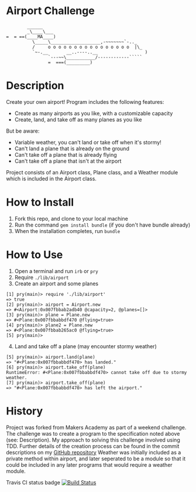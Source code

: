 Airport Challenge
=================

```
        ______
        _\____\___
=  = ==(____MA____)
          \_____\___________________,-~~~~~~~`-.._
          /     o o o o o o o o o o o o o o o o  |\_
          `~-.__       __..----..__                  )
                `---~~\___________/------------`````
                =  ===(_________)

```


Description
===========
Create your own airport! Program includes the following features:
* Create as many airports as you like, with a customizable capacity
* Create, land, and take off as many planes as you like

But be aware:
* Variable weather, you can't land or take off when it's stormy!
* Can't land a plane that is already on the ground
* Can't take off a plane that is already flying
* Can't take off a plane that isn't at the airport

Project consists of an Airport class, Plane class, and a Weather module which is included in the Airport class.

How to Install
==============
1. Fork this repo, and clone to your local machine
2. Run the command `gem install bundle` (if you don't have bundle already)
3. When the installation completes, run `bundle`

How to Use
==========
1. Open a terminal and run `irb` or `pry`
2. Require `./lib/airport`
3. Create an airport and some planes

```
[1] pry(main)> require './lib/airport'
=> true
[2] pry(main)> airport = Airport.new
=> #<Airport:0x007fbbab2adb40 @capacity=2, @planes=[]>
[3] pry(main)> plane = Plane.new
=> #<Plane:0x007fbbabbdf470 @flying=true>
[4] pry(main)> plane2 = Plane.new
=> #<Plane:0x007fbbab265ac0 @flying=true>
[5] pry(main)>
```

4. Land and take off a plane (may encounter stormy weather)

```
[5] pry(main)> airport.land(plane)
=> "#<Plane:0x007fbbabbdf470> has landed."
[6] pry(main)> airport.take_off(plane)
RuntimeError: #<Plane:0x007fbbabbdf470> cannot take off due to stormy weather.
[7] pry(main)> airport.take_off(plane)
=> "#<Plane:0x007fbbabbdf470> has left the airport."
```

History
=======
Project was forked from Makers Academy as part of a weekend challenge. The challenge was to create a program to the specification noted above (see: Description).
My approach to solving this challenge involved using TDD. Further details of the creation process can be found in the commit descriptions on my [GitHub repository](https://github.com/kwilson541/airport_challenge/commits/master)
Weather was initially included as a private method within airport, and later seperated to be a module so that it could be included in any later programs that would require a weather module.

Travis CI status badge [![Build Status](https://travis-ci.org/kwilson541/airport_challenge.svg?branch=master)](https://travis-ci.org/kwilson541/airport_challenge)